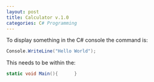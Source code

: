 ```yaml
---
layout: post
title: Calculator v.1.0
categories: C# Programming
---
```

To display something in the C# console the command is:

```csharp
Console.WriteLine("Hello World");
```

This needs to be within the: 
```csharp
static void Main(){      }
```
